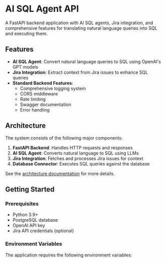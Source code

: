 # AI SQL Agent API

A FastAPI backend application with AI SQL agents, Jira integration, and comprehensive features for translating natural language queries into SQL and executing them.

## Features

- **AI SQL Agent**: Convert natural language queries to SQL using OpenAI's GPT models
- **Jira Integration**: Extract context from Jira issues to enhance SQL queries
- **Standard Backend Features**:
  - Comprehensive logging system
  - CORS middleware
  - Rate limiting
  - Swagger documentation
  - Error handling

## Architecture

The system consists of the following major components:

1. **FastAPI Backend**: Handles HTTP requests and responses
2. **AI SQL Agent**: Converts natural language to SQL using LLMs
3. **Jira Integration**: Fetches and processes Jira issues for context
4. **Database Connector**: Executes SQL queries against the database

See the [architecture documentation](docs/architecture.md) for more details.

## Getting Started

### Prerequisites

- Python 3.9+
- PostgreSQL database
- OpenAI API key
- Jira API credentials (optional)

### Environment Variables

The application requires the following environment variables:

